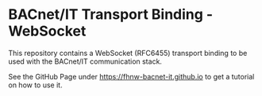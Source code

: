 # BACnet/IT Transport Binding - WebSocket

This repository contains a WebSocket (RFC6455) transport binding to be used with the BACnet/IT communication stack.

See the GitHub Page under https://fhnw-bacnet-it.github.io to get a tutorial on how to use it.
